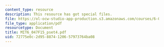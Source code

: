 ```yaml
---
content_type: resource
description: This resource has got special files.
file: https://ol-ocw-studio-app-production.s3.amazonaws.com/courses/6-047-computational-biology-fall-2015/72775e0c2d958874120657973764ba08_MIT6_047F15_pset4.pdf
file_type: application/pdf
resourcetype: Document
title: MIT6_047F15_pset4.pdf
uid: 72775e0c-2d95-8874-1206-57973764ba08
---
```

